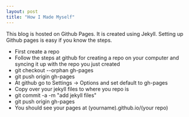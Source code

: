 ```yaml
---
layout: post
title: "How I Made Myself"
---
```


This blog is hosted on Github Pages.  It is created using Jekyll. Setting up Github pages is easy if you know the steps. 

<!-- more -->

* First create a repo
* Follow the steps at github for creating a repo on your computer and syncing it up with the repo you just created 
* git checkout --orphan gh-pages
* git push origin gh-pages
* At github go to Settings -> Options and set default to gh-pages
* Copy over your jekyll files to where you repo is
* git commit -a -m "add jekyll files"
* git push origin gh-pages
* You should see your pages at (yourname).github.io/(your repo) 
